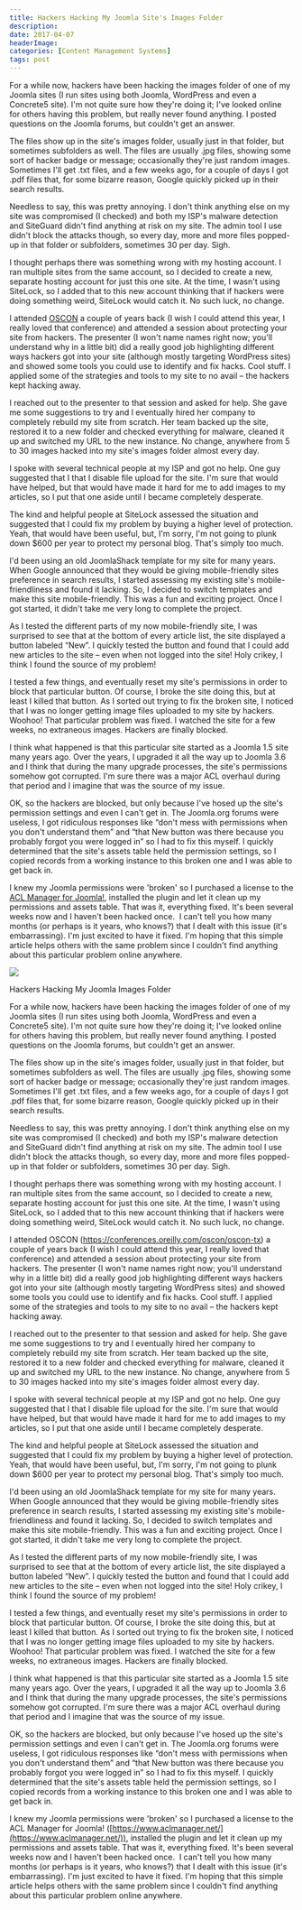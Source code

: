 ```yaml
---
title: Hackers Hacking My Joomla Site's Images Folder
description: 
date: 2017-04-07
headerImage: 
categories: [Content Management Systems]
tags: post
---
```


For a while now, hackers have been hacking the images folder of one of my Joomla sites (I run sites using both Joomla, WordPress and even a Concrete5 site). I'm not quite sure how they're doing it; I've looked online for others having this problem, but really never found anything. I posted questions on the Joomla forums, but couldn't get an answer.

The files show up in the site's images folder, usually just in that folder, but sometimes subfolders as well. The files are usually .jpg files, showing some sort of hacker badge or message; occasionally they're just random images. Sometimes I'll get .txt files, and a few weeks ago, for a couple of days I got .pdf files that, for some bizarre reason, Google quickly picked up in their search results.

Needless to say, this was pretty annoying. I don't think anything else on my site was compromised (I checked) and both my ISP's malware detection and SiteGuard didn't find anything at risk on my site. The admin tool I use didn't block the attacks though, so every day, more and more files popped-up in that folder or subfolders, sometimes 30 per day. Sigh.

I thought perhaps there was something wrong with my hosting account. I ran multiple sites from the same account, so I decided to create a new, separate hosting account for just this one site. At the time, I wasn't using SiteLock, so I added that to this new account thinking that if hackers were doing something weird, SiteLock would catch it. No such luck, no change.

I attended [OSCON](https://conferences.oreilly.com/oscon/oscon-tx) a couple of years back (I wish I could attend this year, I really loved that conference) and attended a session about protecting your site from hackers. The presenter (I won't name names right now; you'll understand why in a little bit) did a really good job highlighting different ways hackers got into your site (although mostly targeting WordPress sites) and showed some tools you could use to identify and fix hacks. Cool stuff. I applied some of the strategies and tools to my site to no avail – the hackers kept hacking away.

I reached out to the presenter to that session and asked for help. She gave me some suggestions to try and I eventually hired her company to completely rebuild my site from scratch. Her team backed up the site, restored it to a new folder and checked everything for malware, cleaned it up and switched my URL to the new instance. No change, anywhere from 5 to 30 images hacked into my site's images folder almost every day.

I spoke with several technical people at my ISP and got no help. One guy suggested that I that I disable file upload for the site. I'm sure that would have helped, but that would have made it hard for me to add images to my articles, so I put that one aside until I became completely desperate.

The kind and helpful people at SiteLock assessed the situation and suggested that I could fix my problem by buying a higher level of protection. Yeah, that would have been useful, but, I'm sorry, I'm not going to plunk down $600 per year to protect my personal blog. That's simply too much.

I'd been using an old JoomlaShack template for my site for many years. When Google announced that they would be giving mobile-friendly sites preference in search results, I started assessing my existing site's mobile-friendliness and found it lacking. So, I decided to switch templates and make this site mobile-friendly. This was a fun and exciting project. Once I got started, it didn't take me very long to complete the project.

As I tested the different parts of my now mobile-friendly site, I was surprised to see that at the bottom of every article list, the site displayed a button labeled “New”. I quickly tested the button and found that I could add new articles to the site – even when not logged into the site! Holy crikey, I think I found the source of my problem!

I tested a few things, and eventually reset my site's permissions in order to block that particular button. Of course, I broke the site doing this, but at least I killed that button. As I sorted out trying to fix the broken site, I noticed that I was no longer getting image files uploaded to my site by hackers. Woohoo! That particular problem was fixed. I watched the site for a few weeks, no extraneous images. Hackers are finally blocked.

I think what happened is that this particular site started as a Joomla 1.5 site many years ago. Over the years, I upgraded it all the way up to Joomla 3.6 and I think that during the many upgrade processes, the site's permissions somehow got corrupted. I'm sure there was a major ACL overhaul during that period and I imagine that was the source of my issue.

OK, so the hackers are blocked, but only because I've hosed up the site's permission settings and even I can't get in. The Joomla.org forums were useless, I got ridiculous responses like “don't mess with permissions when you don't understand them” and “that New button was there because you probably forgot you were logged in” so I had to fix this myself. I quickly determined that the site's assets table held the permission settings, so I copied records from a working instance to this broken one and I was able to get back in.

I knew my Joomla permissions were 'broken' so I purchased a license to the [ACL Manager for Joomla!](https://www.aclmanager.net), installed the plugin and let it clean up my permissions and assets table. That was it, everything fixed. It's been several weeks now and I haven't been hacked once.  I can't tell you how many months (or perhaps is it years, who knows?) that I dealt with this issue (it's embarrassing). I'm just excited to have it fixed. I'm hoping that this simple article helps others with the same problem since I couldn't find anything about this particular problem online anywhere.

![](file:///C:/Users/JOHNWA~1/AppData/Local/Temp/msohtmlclip1/01/clip_image001.png)

Hackers Hacking My Joomla Images Folder

For a while now, hackers have been hacking the images folder of one of my Joomla sites (I run sites using both Joomla, WordPress and even a Concrete5 site). I'm not quite sure how they're doing it; I've looked online for others having this problem, but really never found anything. I posted questions on the Joomla forums, but couldn't get an answer.

The files show up in the site's images folder, usually just in that folder, but sometimes subfolders as well. The files are usually .jpg files, showing some sort of hacker badge or message; occasionally they're just random images. Sometimes I'll get .txt files, and a few weeks ago, for a couple of days I got .pdf files that, for some bizarre reason, Google quickly picked up in their search results.

Needless to say, this was pretty annoying. I don't think anything else on my site was compromised (I checked) and both my ISP's malware detection and SiteGuard didn't find anything at risk on my site. The admin tool I use didn't block the attacks though, so every day, more and more files popped-up in that folder or subfolders, sometimes 30 per day. Sigh.

I thought perhaps there was something wrong with my hosting account. I ran multiple sites from the same account, so I decided to create a new, separate hosting account for just this one site. At the time, I wasn't using SiteLock, so I added that to this new account thinking that if hackers were doing something weird, SiteLock would catch it. No such luck, no change.

I attended OSCON (https://conferences.oreilly.com/oscon/oscon-tx) a couple of years back (I wish I could attend this year, I really loved that conference) and attended a session about protecting your site from hackers. The presenter (I won't name names right now; you'll understand why in a little bit) did a really good job highlighting different ways hackers got into your site (although mostly targeting WordPress sites) and showed some tools you could use to identify and fix hacks. Cool stuff. I applied some of the strategies and tools to my site to no avail – the hackers kept hacking away.

I reached out to the presenter to that session and asked for help. She gave me some suggestions to try and I eventually hired her company to completely rebuild my site from scratch. Her team backed up the site, restored it to a new folder and checked everything for malware, cleaned it up and switched my URL to the new instance. No change, anywhere from 5 to 30 images hacked into my site's images folder almost every day.

I spoke with several technical people at my ISP and got no help. One guy suggested that I that I disable file upload for the site. I'm sure that would have helped, but that would have made it hard for me to add images to my articles, so I put that one aside until I became completely desperate.

The kind and helpful people at SiteLock assessed the situation and suggested that I could fix my problem by buying a higher level of protection. Yeah, that would have been useful, but, I'm sorry, I'm not going to plunk down $600 per year to protect my personal blog. That's simply too much.

I'd been using an old JoomlaShack template for my site for many years. When Google announced that they would be giving mobile-friendly sites preference in search results, I started assessing my existing site's mobile-friendliness and found it lacking. So, I decided to switch templates and make this site mobile-friendly. This was a fun and exciting project. Once I got started, it didn't take me very long to complete the project.

As I tested the different parts of my now mobile-friendly site, I was surprised to see that at the bottom of every article list, the site displayed a button labeled “New”. I quickly tested the button and found that I could add new articles to the site – even when not logged into the site! Holy crikey, I think I found the source of my problem!

I tested a few things, and eventually reset my site's permissions in order to block that particular button. Of course, I broke the site doing this, but at least I killed that button. As I sorted out trying to fix the broken site, I noticed that I was no longer getting image files uploaded to my site by hackers. Woohoo! That particular problem was fixed. I watched the site for a few weeks, no extraneous images. Hackers are finally blocked.

I think what happened is that this particular site started as a Joomla 1.5 site many years ago. Over the years, I upgraded it all the way up to Joomla 3.6 and I think that during the many upgrade processes, the site's permissions somehow got corrupted. I'm sure there was a major ACL overhaul during that period and I imagine that was the source of my issue.

OK, so the hackers are blocked, but only because I've hosed up the site's permission settings and even I can't get in. The Joomla.org forums were useless, I got ridiculous responses like “don't mess with permissions when you don't understand them” and “that New button was there because you probably forgot you were logged in” so I had to fix this myself. I quickly determined that the site's assets table held the permission settings, so I copied records from a working instance to this broken one and I was able to get back in.

I knew my Joomla permissions were 'broken' so I purchased a license to the ACL Manager for Joomla! ([https://www.aclmanager.net/](https://www.aclmanager.net/)), installed the plugin and let it clean up my permissions and assets table. That was it, everything fixed. It's been several weeks now and I haven't been hacked once.  I can't tell you how many months (or perhaps is it years, who knows?) that I dealt with this issue (it's embarrassing). I'm just excited to have it fixed. I'm hoping that this simple article helps others with the same problem since I couldn't find anything about this particular problem online anywhere.